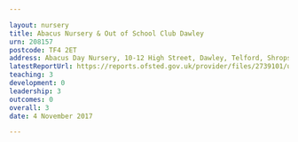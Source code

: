 ```yaml
---

layout: nursery
title: Abacus Nursery & Out of School Club Dawley
urn: 208157
postcode: TF4 2ET
address: Abacus Day Nursery, 10-12 High Street, Dawley, Telford, Shropshire, TF4 2ET
latestReportUrl: https://reports.ofsted.gov.uk/provider/files/2739101/urn/208157.pdf
teaching: 3
development: 0
leadership: 3
outcomes: 0
overall: 3
date: 4 November 2017

---
```

